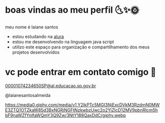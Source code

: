# boas vindas ao meu perfil  🌜✨🌞

  meu nome é laiane santos 

   - estou estudando na [alura](https://www.alura.com.br/)
   - estou me desenvolvendo na linguagem java script
   - utilizo este espaço para organização e compartilhamento dos meus projetos desenvolvidos


  # vc pode entrar em contato comigo 🤯

  00001074234650SP@al.educacao.sp.gov.br

  @laianesantosalmeida


  https://media0.giphy.com/media/v1.Y2lkPTc5MGI3NjExcDVkM3RzdmN0MWE3ZTQ1OTZkaW85d3BxNGRiNGFtNzkwbzUwc2o2YiZlcD12MV9pbnRlcm5hbF9naWZfYnlfaWQmY3Q9Zw/3NtY188QaxDdC/giphy.webp
